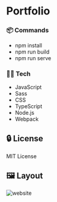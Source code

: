 # Portfolio

###  :package: Commands
- npm install
- npm run build
- npm run serve

### 👨‍💻 Tech
- JavaScript
- Sass
- CSS
- TypeScript
- Node.js
- Webpack

##  :lock: License
MIT License

##  🖼️ Layout

![website](https://github.com/stiantha/myPortfolio.js/blob/main/images/screencapture-stiantha-2024-01-24-11_26_11.png?raw=true)
